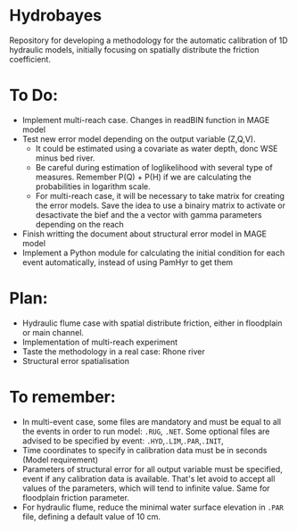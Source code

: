 # Hydrobayes
Repository for developing a methodology for the automatic calibration of 1D hydraulic models, initially focusing on spatially distribute the friction coefficient.

# To Do:

- Implement multi-reach case. Changes in readBIN function in MAGE model
- Test new error model depending on the output variable (Z,Q,V). 
  - It could be estimated using a covariate as water depth, donc WSE minus bed river. 
  - Be careful during estimation of loglikelihood with several type of measures. Remember P(Q) + P(H) if we are calculating the probabilities in logarithm scale.
  - For multi-reach case, it will be necessary to take matrix for creating the error models. Save the idea to use a binairy matrix to activate or desactivate the bief and the a vector with gamma parameters depending on the reach  
- Finish writting the document about structural error model in MAGE model
- Implement a Python module for calculating the initial condition for each event automatically, instead of using PamHyr to get them

# Plan:
- Hydraulic flume case with spatial distribute friction, either in floodplain or main channel.
- Implementation of multi-reach experiment
- Taste the methodology in a real case: Rhone river
- Structural error spatialisation 

# To remember:

- In multi-event case, some files are mandatory and must be equal to all the events in order to run model: `.RUG`, `.NET`. Some optional files are advised to be specified by event: `.HYD`,`.LIM`,`.PAR`,`.INIT`,
- Time coordinates to specify in calibration data must be in seconds (Model requirement)
- Parameters of structural error for all output variable must be specified, event if any calibration data is available. That's let avoid to accept all values of the parameters, which will tend to infinite value. Same for floodplain friction parameter.
- For hydraulic flume, reduce the minimal water surface elevation in `.PAR` file, defining a default value of 10 cm.


